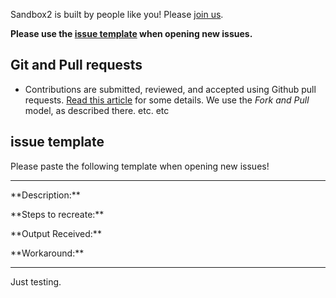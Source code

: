 <!--- Please use the [issue template](https://github.com/jerearista/sandbox2/master/CONTRIBUTING.md#issue-template) described in Jere's [contribution guidelines](https://github.com/jerearista/sandbox2/master/CONTRIBUTING.md). --->

Sandbox2 is built by people like you! Please [join us](https://github.com/jerearista/sandbox2).

**Please use the [issue template](https://github.com/jerearista/sandbox2/master/CONTRIBUTING.md#issue-template) when opening new issues.**

## Git and Pull requests
* Contributions are submitted, reviewed, and accepted using Github pull requests. [Read this article](https://help.github.com/articles/using-pull-requests) for some details. We use the _Fork and Pull_ model, as described there.
etc. etc

## issue template ##

Please paste the following template when opening new issues!

---
\*\*Description:\*\* 

\*\*Steps to recreate:\*\* 

\*\*Output Received:\*\* 

\*\*Workaround:\*\* 

---

Just testing.
